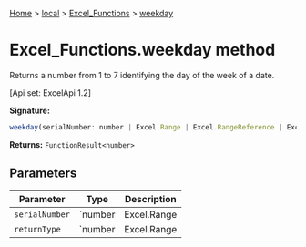 [Home](./index) &gt; [local](local.md) &gt; [Excel\_Functions](local.excel_functions.md) &gt; [weekday](local.excel_functions.weekday.md)

# Excel\_Functions.weekday method

Returns a number from 1 to 7 identifying the day of the week of a date. 

 \[Api set: ExcelApi 1.2\]

**Signature:**
```javascript
weekday(serialNumber: number | Excel.Range | Excel.RangeReference | Excel.FunctionResult<any>, returnType?: number | Excel.Range | Excel.RangeReference | Excel.FunctionResult<any>): FunctionResult<number>;
```
**Returns:** `FunctionResult<number>`

## Parameters

|  Parameter | Type | Description |
|  --- | --- | --- |
|  `serialNumber` | `number | Excel.Range | Excel.RangeReference | Excel.FunctionResult<any>` |  |
|  `returnType` | `number | Excel.Range | Excel.RangeReference | Excel.FunctionResult<any>` |  |

